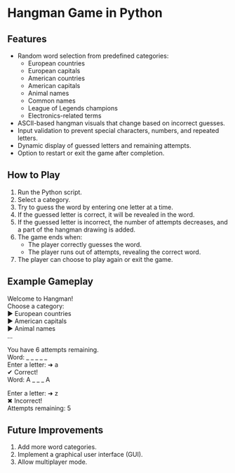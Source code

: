 # Hangman Game in Python

## Features
- Random word selection from predefined categories:
  - European countries
  - European capitals
  - American countries
  - American capitals
  - Animal names
  - Common names
  - League of Legends champions
  - Electronics-related terms
- ASCII-based hangman visuals that change based on incorrect guesses.
- Input validation to prevent special characters, numbers, and repeated letters.
- Dynamic display of guessed letters and remaining attempts.
- Option to restart or exit the game after completion.

## How to Play
1. Run the Python script.
2. Select a category.
3. Try to guess the word by entering one letter at a time.
4. If the guessed letter is correct, it will be revealed in the word.
5. If the guessed letter is incorrect, the number of attempts decreases, and a part of the hangman drawing is added.
6. The game ends when:
   - The player correctly guesses the word.
   - The player runs out of attempts, revealing the correct word.
7. The player can choose to play again or exit the game.

## Example Gameplay

Welcome to Hangman!  
Choose a category:  
▶ European countries  
▶ American capitals  
▶ Animal names  
...  
  
You have 6 attempts remaining.  
Word: _ _ _ _ _  
Enter a letter: ➜ a  
✔ Correct!   
Word: A _ _ _ A  
  
Enter a letter: ➜ z  
✖ Incorrect!   
Attempts remaining: 5  

## Future Improvements

1. Add more word categories.
2. Implement a graphical user interface (GUI).
3. Allow multiplayer mode.
